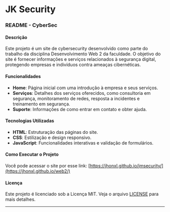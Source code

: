 # JK Security

### README - CyberSec

#### Descrição
Este projeto é um site de cybersecurity desenvolvido como parte do trabalho da disciplina Desenvolvimento Web 2 da faculdade. O objetivo do site é fornecer informações e serviços relacionados à segurança digital, protegendo empresas e indivíduos contra ameaças cibernéticas.

#### Funcionalidades
- **Home**: Página inicial com uma introdução à empresa e seus serviços.
- **Serviços**: Detalhes dos serviços oferecidos, como consultoria em segurança, monitoramento de redes, resposta a incidentes e treinamento em segurança.
- **Suporte**: Informações de como entrar em contato e obter ajuda.

#### Tecnologias Utilizadas
- **HTML**: Estruturação das páginas do site.
- **CSS**: Estilização e design responsivo.
- **JavaScript**: Funcionalidades interativas e validação de formulários.

#### Como Executar o Projeto
Você pode acessar o site por esse link:
[https://jhonxl.github.io/jmsecurity/](https://jhonxl.github.io/web2/)

#### Licença
Este projeto é licenciado sob a Licença MIT. Veja o arquivo [LICENSE](LICENSE) para mais detalhes.

---
